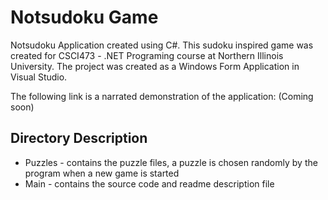 # Notsudoku Game

Notsudoku Application created using C#. This sudoku inspired game was created for CSCI473 - .NET Programing course at Northern Illinois University. The project was created as a Windows Form Application in Visual Studio.

The following link is a narrated demonstration of the application: (Coming soon)

## Directory Description
  - Puzzles - contains the puzzle files, a puzzle is chosen randomly by the program when a new game is started
  - Main - contains the source code and readme description file
